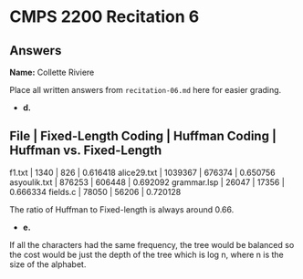 # CMPS 2200 Recitation 6
## Answers

**Name:** Collette Riviere 


Place all written answers from `recitation-06.md` here for easier grading.



- **d.**

File | Fixed-Length Coding | Huffman Coding | Huffman vs. Fixed-Length
----------------------------------------------------------------------
f1.txt       |     1340    |      826       |     0.616418
alice29.txt  |   1039367   |     676374     |     0.650756
asyoulik.txt |    876253   |     606448     |     0.692092
grammar.lsp  |    26047    |     17356      |     0.666334
fields.c     |    78050    |     56206      |     0.720128

The ratio of Huffman to Fixed-length is always around 0.66. 

- **e.**

If all the characters had the same frequency, the tree would be balanced so the cost would be just the depth of the tree which is log n, where n is the size of the alphabet.